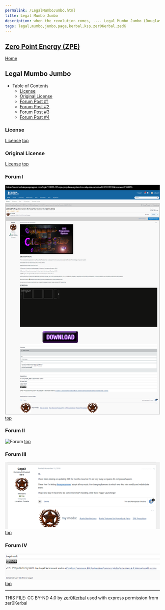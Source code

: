 ```yaml
---
permalink: /LegalMumboJumbo.html
title: Legal Mumbo Jumbo
description: when the revolution comes, .... Legal Mumbo Jumbo (Douglas Adams)
tags: legal,mumbo,jumbo,page,kerbal,ksp,zer0Kerbal,zedK
---
```

<!-- LegalMumboJumbo.md v1.0.0.0
Zero Point Energy (ZPE)
created: 17 Jul 2023
updated: 

TEMPLATE: LegalMumboJumbo.md v1.0.6.0
created: 01 Feb 2022
updated: 14 Apr 2023 -->
<script src="https://kit.fontawesome.com/0ea5493613.js" crossorigin="anonymous"></script>
<i class="fa-solid fa-file-contract fa-beat-fade fa-3x" style="--fa-beat-fade-opacity: 0.1; --fa-beat-fade-scale: 1.25;color: #6495ED" ></i>

## [Zero Point Energy (ZPE)][mod]

[Home](./index.md)

## Legal Mumbo Jumbo
<!-- no toc -->
* Table of Contents
  * [License](#license)
  * [Original License](#original-license)
  * [Forum Post #1](#forum-i)
  * [Forum Post #2](#forum-ii)
  * [Forum Post #3](#forum-iii)
  * [Forum Post #4](#forum-iv)

### License

[License](./LegalMumboJumbo/License.md)
[top](#legal-mumbo-jumbo)

### Original License

[License](./LegalMumboJumbo/OrigLicense.md)
[top](#legal-mumbo-jumbo)

### Forum I

![Forum](./LegalMumboJumbo/FORUM-01.png)
[top](#legal-mumbo-jumbo)

### Forum II

![Forum](./LegalMumboJumbo/FORUM-02.png)
[top](#legal-mumbo-jumbo)

### Forum III

![Forum](./LegalMumboJumbo/FORUM-03.png)
[top](#legal-mumbo-jumbo)

### Forum IV

![Forum](./LegalMumboJumbo/FORUM-04.png)
[top](#legal-mumbo-jumbo)

---

THIS FILE: CC BY-ND 4.0 by [zer0Kerbal](https://github.com/zer0Kerbal)
  used with express permission from zer0Kerbal

[mod]: https://www.curseforge.com/kerbal/ksp-mods/ZeroPointEnergy "Zero Point Energy (ZPE)"
